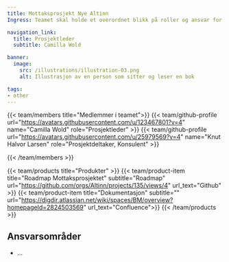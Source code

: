 ```yaml
---
title: Mottaksprosjekt Nye Altinn
Ingress: Teamet skal holde et overordnet blikk på roller og ansvar for å sikre at organisasjonen er godt forberedt på drift og forvaltning av Altinn 3. Dette innebærer å få oversikt over alle nødvendige aktiviteter, at ansvar er tydelig plassert og forstått, samt at ingen kritiske oppgaver eller kapabiliteter faller mellom stolene.

navigation_link:
  title: Prosjektleder
  subtitle: Camilla Wold

banner:
  image:
    src: /illustrations/illustration-03.png
    alt: Illustrasjon av en person som sitter og leser en bok

tags:
- other
---
```


{{< team/members title="Medlemmer i teamet">}}
{{< team/github-profile url="https://avatars.githubusercontent.com/u/123467801?v=4" name="Camilla Wold" role="Prosjektleder" >}}
{{< team/github-profile url="https://avatars.githubusercontent.com/u/25979569?v=4" name="Knut Halvor Larsen" role="Prosjektdeltaker, Konsulent" >}}



{{< /team/members >}}

{{< team/products title="Produkter" >}}
{{< team/product-item title="Roadmap Mottaksprosjektet" subtitle="Roadmap" url="https://github.com/orgs/Altinn/projects/135/views/4" url_text="Github" >}}
{{< team/product-item title="Dokumentasjon" subtitle="" url="https://digdir.atlassian.net/wiki/spaces/BM/overview?homepageId=2824503569" url_text="Confluence">}}
{{< /team/products >}}

## Ansvarsområder

- ...
